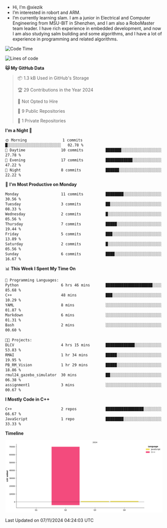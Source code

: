 -  Hi, I’m @xiezik
-  I’m interested in robort and ARM.
-  I’m currently learning slam.
I am a junior in Electrical and Computer Engineering from MSU-BIT in Shenzhen, and I am also a RoboMaster team leader.
I have rich experience in embedded development, and now I am also studying salm building and some algorithms, and I have a lot of experience in programming and related algorithms.

<!---
xiezik/xiezik is a ✨ special ✨ repository because its `README.md` (this file) appears on your GitHub profile.
You can click the Preview link to take a look at your changes.
--->


<!--START_SECTION:waka-->
![Code Time](http://img.shields.io/badge/Code%20Time-19%20hrs%2053%20mins-blue)

![Lines of code](https://img.shields.io/badge/From%20Hello%20World%20I%27ve%20Written-71.6%20thousand%20lines%20of%20code-blue)

**🐱 My GitHub Data** 

> 📦 1.3 kB Used in GitHub's Storage 
 > 
> 🏆 29 Contributions in the Year 2024
 > 
> 🚫 Not Opted to Hire
 > 
> 📜 9 Public Repositories 
 > 
> 🔑 1 Private Repositories 
 > 
**I'm a Night 🦉** 

```text
🌞 Morning                1 commits           █░░░░░░░░░░░░░░░░░░░░░░░░   02.78 % 
🌆 Daytime                10 commits          ███████░░░░░░░░░░░░░░░░░░   27.78 % 
🌃 Evening                17 commits          ████████████░░░░░░░░░░░░░   47.22 % 
🌙 Night                  8 commits           ██████░░░░░░░░░░░░░░░░░░░   22.22 % 
```
📅 **I'm Most Productive on Monday** 

```text
Monday                   11 commits          ████████░░░░░░░░░░░░░░░░░   30.56 % 
Tuesday                  3 commits           ██░░░░░░░░░░░░░░░░░░░░░░░   08.33 % 
Wednesday                2 commits           █░░░░░░░░░░░░░░░░░░░░░░░░   05.56 % 
Thursday                 7 commits           █████░░░░░░░░░░░░░░░░░░░░   19.44 % 
Friday                   5 commits           ███░░░░░░░░░░░░░░░░░░░░░░   13.89 % 
Saturday                 2 commits           █░░░░░░░░░░░░░░░░░░░░░░░░   05.56 % 
Sunday                   6 commits           ████░░░░░░░░░░░░░░░░░░░░░   16.67 % 
```


📊 **This Week I Spent My Time On** 

```text
💬 Programming Languages: 
Python                   6 hrs 46 mins       █████████████████████░░░░   85.68 % 
C++                      48 mins             ███░░░░░░░░░░░░░░░░░░░░░░   10.29 % 
YAML                     8 mins              ░░░░░░░░░░░░░░░░░░░░░░░░░   01.87 % 
Markdown                 6 mins              ░░░░░░░░░░░░░░░░░░░░░░░░░   01.31 % 
Bash                     2 mins              ░░░░░░░░░░░░░░░░░░░░░░░░░   00.60 % 

🐱‍💻 Projects: 
DLCV                     4 hrs 15 mins       █████████████░░░░░░░░░░░░   53.83 % 
RMAI                     1 hr 34 mins        █████░░░░░░░░░░░░░░░░░░░░   19.95 % 
PB_RM_Vision             1 hr 29 mins        █████░░░░░░░░░░░░░░░░░░░░   18.86 % 
rmul24_gazebo_simulator  30 mins             ██░░░░░░░░░░░░░░░░░░░░░░░   06.38 % 
assignment1              3 mins              ░░░░░░░░░░░░░░░░░░░░░░░░░   00.67 % 
```

**I Mostly Code in C++** 

```text
C++                      2 repos             █████████████████░░░░░░░░   66.67 % 
JavaScript               1 repo              ████████░░░░░░░░░░░░░░░░░   33.33 % 
```



**Timeline**

![Lines of Code chart](https://raw.githubusercontent.com/xiezik/xiezik/main/assets/bar_graph.png)


 Last Updated on 07/11/2024 04:24:03 UTC
<!--END_SECTION:waka-->

<!--
**LihanChen2004/LihanChen2004** is a ✨ _special_ ✨ repository because its `README.md` (this file) appears on your GitHub profile.

Here are some ideas to get you started:

- 🔭 I’m currently working on ...
- 🌱 I’m currently learning ...
- 👯 I’m looking to collaborate on ...
- 🤔 I’m looking for help with ...
- 💬 Ask me about ...
- 📫 How to reach me: ...
- 😄 Pronouns: ...
- ⚡ Fun fact: ...
-->
